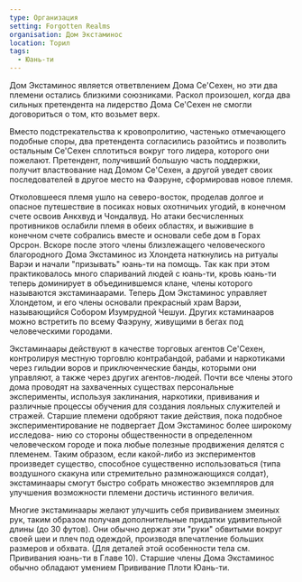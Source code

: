 ```yaml
---
type: Организация
setting: Forgotten Realms
organisation: Дом Экстаминос
location: Торил
tags:
  - Юань-ти
---
```


Дом Экстаминос является ответвлением Дома Се'Сехен, но эти два племени остались близкими союзниками. Раскол произошел, когда два сильных претендента на лидерство Дома Се'Сехен не смогли договориться о том, кто возьмет верх.

Вместо подстрекательства к кровопролитию, частенько отмечающего подобные споры, два претендента согласились разойтись и позволить остальным Се'Сехен сплотиться вокруг того лидера, которого они пожелают. Претендент, получивший большую часть поддержки, получит властвование над Домом Се'Сехен, а другой уведет своих последователей в другое место на Фаэруне, сформировав новое племя.

Отколовшееся племя ушло на северо-восток, проделав долгое и опасное путешествие в посиках новых охотничьих угодий, в конечном счете освоив Анкхвуд и Чондалвуд. Но атаки бесчисленных противников ослабили племя в обеих областях, и выжившие в конечном счете собрались вместе и основали себе дом в Горах Орсрон. Вскоре после этого члены близлежащего человеческого благородного Дома Экстаминос из Хлондета наткнулись на ритуалы Варэи и начали "призывать" юань-ти на помощь. Так как при этом практиковалось много спариваний людей с юань-ти, кровь юань-ти теперь доминирует в объединившемся клане, члены которого называются экстаминаарами. Теперь Дом Экстаминос управляет Хлондетом, и его
члены основали прекрасный храм Варэи, называющийся Собором Изумрудной Чешуи. Других  кстаминааров можно встретить по всему Фаэруну, живущими в бегах под человеческими городами.

Экстаминаары действуют в качестве торговых агентов Се'Сехен, контролируя местную торговлю контрабандой, рабами и наркотиками через гильдии воров и приключенческие банды, которыми они управляют, а также через других агентов-людей. Почти все члены этого дома проводят на захваченных существах персональные эксперименты, используя заклинания, наркотики, прививания и различные процессы обучения для создания лояльных служителей и стражей. Старшие племени одобряют такие действия, пока подобное экспериментирование не подвергает Дом Экстаминос более широкому исследова-
нию со стороны общественности в определенном человеческом городе и пока любые полезные продвижения делятся с племенем. Таким образом, если какой-либо из экспериментов произведет существо, способное существенно использоваться (типа воздушного скакуна или стремительно размножающихся солдат), экстаминаары смогут быстро собрать множество экземпляров для улучшения возможности племени достичь истинного величия.

Многие экстаминаары желают улучшить себя прививанием змеиных рук, таким образом получая дополнительные придатки удивительной длины (до 30 футов). Они обычно держат эти "руки" обвитыми вокруг своей шеи и плеч под одеждой, производя впечатление больших размеров и обхвата. (Для деталей этой особенности тела см. Прививания юань-ти в Главе 10). Старшие члены Дома Экстаминос обычно обладают умением Прививание Плоти Юань-ти.